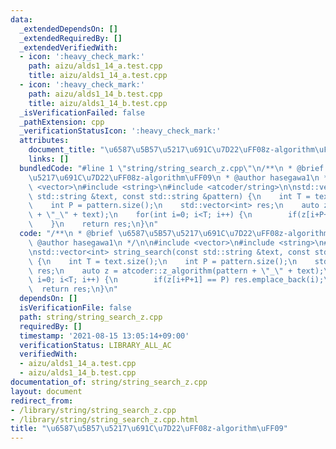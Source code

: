 ```yaml
---
data:
  _extendedDependsOn: []
  _extendedRequiredBy: []
  _extendedVerifiedWith:
  - icon: ':heavy_check_mark:'
    path: aizu/alds1_14_a.test.cpp
    title: aizu/alds1_14_a.test.cpp
  - icon: ':heavy_check_mark:'
    path: aizu/alds1_14_b.test.cpp
    title: aizu/alds1_14_b.test.cpp
  _isVerificationFailed: false
  _pathExtension: cpp
  _verificationStatusIcon: ':heavy_check_mark:'
  attributes:
    document_title: "\u6587\u5B57\u5217\u691C\u7D22\uFF08z-algorithm\uFF09"
    links: []
  bundledCode: "#line 1 \"string/string_search_z.cpp\"\n/**\n * @brief \u6587\u5B57\
    \u5217\u691C\u7D22\uFF08z-algorithm\uFF09\n * @author hasegawa1\n */\n\n#include\
    \ <vector>\n#include <string>\n#include <atcoder/string>\n\nstd::vector<int> string_search(const\
    \ std::string &text, const std::string &pattern) {\n    int T = text.size();\n\
    \    int P = pattern.size();\n    std::vector<int> res;\n    auto z = atcoder::z_algorithm(pattern\
    \ + \"_\" + text);\n    for(int i=0; i<T; i++) {\n        if(z[i+P+1] == P) res.emplace_back(i);\n\
    \    }\n    return res;\n}\n"
  code: "/**\n * @brief \u6587\u5B57\u5217\u691C\u7D22\uFF08z-algorithm\uFF09\n *\
    \ @author hasegawa1\n */\n\n#include <vector>\n#include <string>\n#include <atcoder/string>\n\
    \nstd::vector<int> string_search(const std::string &text, const std::string &pattern)\
    \ {\n    int T = text.size();\n    int P = pattern.size();\n    std::vector<int>\
    \ res;\n    auto z = atcoder::z_algorithm(pattern + \"_\" + text);\n    for(int\
    \ i=0; i<T; i++) {\n        if(z[i+P+1] == P) res.emplace_back(i);\n    }\n  \
    \  return res;\n}\n"
  dependsOn: []
  isVerificationFile: false
  path: string/string_search_z.cpp
  requiredBy: []
  timestamp: '2021-08-15 13:05:14+09:00'
  verificationStatus: LIBRARY_ALL_AC
  verifiedWith:
  - aizu/alds1_14_a.test.cpp
  - aizu/alds1_14_b.test.cpp
documentation_of: string/string_search_z.cpp
layout: document
redirect_from:
- /library/string/string_search_z.cpp
- /library/string/string_search_z.cpp.html
title: "\u6587\u5B57\u5217\u691C\u7D22\uFF08z-algorithm\uFF09"
---
```

